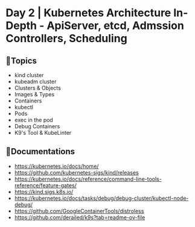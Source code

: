 # Day 2 | Kubernetes Architecture In-Depth - ApiServer, etcd, Admssion Controllers, Scheduling

## 💠Topics 
- kind cluster
- kubeadm cluster
- Clusters & Objects
- Images & Types
- Containers
- kubectl
- Pods
- exec in the pod
- Debug Containers
- K9's Tool & KubeLinter

## 🔗Documentations 
- https://kubernetes.io/docs/home/
- https://github.com/kubernetes-sigs/kind/releases
- https://kubernetes.io/docs/reference/command-line-tools-reference/feature-gates/
- https://kind.sigs.k8s.io/
- https://kubernetes.io/docs/tasks/debug/debug-cluster/kubectl-node-debug/
- https://github.com/GoogleContainerTools/distroless
- https://github.com/derailed/k9s?tab=readme-ov-file 

